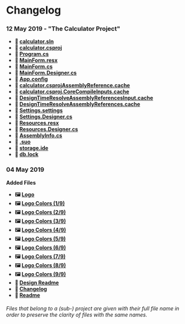 # Changelog

### 12 May 2019 - "The Calculator Project"
-  **📄 [calculator.sln](https://github.com/InsideIndustries/TeacherDesk/blob/master/.calculator/calculator.sln)**
-  **📄 [calculator.csproj](https://github.com/InsideIndustries/TeacherDesk/blob/master/.calculator/calculator.csproj)**
-  **📄 [Program.cs](https://github.com/InsideIndustries/TeacherDesk/blob/master/.calculator/Program.cs)**
-  **📄 [MainForm.resx](https://github.com/InsideIndustries/TeacherDesk/blob/master/.calculator/MainForm.resx)**
-  **📄 [MainForm.cs](https://github.com/InsideIndustries/TeacherDesk/blob/master/.calculator/MainForm.cs)**
-  **📄 [MainForm.Designer.cs](https://github.com/InsideIndustries/TeacherDesk/blob/master/.calculator/MainForm.Designer.cs)**
-  **📄 [App.config](https://github.com/InsideIndustries/TeacherDesk/blob/master/.calculator/App.config)**
-  **📄 [calculator.csprojAssemblyReference.cache](https://github.com/InsideIndustries/TeacherDesk/blob/master/.calculator/obj/Debug/calculator.csprojAssemblyReference.cache)**
-  **📄 [calculator.csproj.CoreCompileInputs.cache](https://github.com/InsideIndustries/TeacherDesk/blob/master/.calculator/obj/Debug/calculator.csproj.CoreCompileInputs.cache)**
-  **📄 [DesignTimeResolveAssemblyReferencesInput.cache](https://github.com/InsideIndustries/TeacherDesk/blob/master/.calculator/obj/Debug/DesignTimeResolveAssemblyReferencesInput.cache)**
-  **📄 [DesignTimeResolveAssemblyReferences.cache](https://github.com/InsideIndustries/TeacherDesk/blob/master/.calculator/obj/Debug/DesignTimeResolveAssemblyReferences.cache)**
-  **📄 [Settings.settings](https://github.com/InsideIndustries/TeacherDesk/blob/master/.calculator/Properties/Settings.settings)**
-  **📄 [Settings.Designer.cs](https://github.com/InsideIndustries/TeacherDesk/blob/master/.calculator/Properties/Settings.Designer.cs)**
-  **📄 [Resources.resx](https://github.com/InsideIndustries/TeacherDesk/blob/master/.calculator/Properties/Resources.resx)**
-  **📄 [Resources.Designer.cs](https://github.com/InsideIndustries/TeacherDesk/blob/master/.calculator/Properties/Resources.Designer.cs)**
-  **📄 [AssemblyInfo.cs](https://github.com/InsideIndustries/TeacherDesk/blob/master/.calculator/Properties/AssemblyInfo.cs)**
-  **📄 [.suo](https://github.com/InsideIndustries/TeacherDesk/blob/master/.calculator/.vs/calculator/v16/.suo)**
-  **📄 [storage.ide](https://github.com/InsideIndustries/TeacherDesk/blob/master/.calculator/.vs/calculator/v16/Server/sqlite3/storage.ide)**
-  **📄 [db.lock](https://github.com/InsideIndustries/TeacherDesk/blob/master/.calculator/.vs/calculator/v16/Server/sqlite3/db.lock)**

### 04 May 2019
**Added Files**
- **🖼️ [Logo](https://github.com/InsideIndustries/TeacherDesk/blob/master/.design/logo.png)**
-  **🖼️ [Logo Colors (1/9)](https://github.com/InsideIndustries/TeacherDesk/blob/master/.design/logo.color1.png)**
-  **🖼️ [Logo Colors (2/9)](https://github.com/InsideIndustries/TeacherDesk/blob/master/.design/logo.color2.png)**
-  **🖼️ [Logo Colors (3/9)](https://github.com/InsideIndustries/TeacherDesk/blob/master/.design/logo.color3.png)**
-  **🖼️ [Logo Colors (4/9)](https://github.com/InsideIndustries/TeacherDesk/blob/master/.design/logo.color4.png)**
-  **🖼️ [Logo Colors (5/9)](https://github.com/InsideIndustries/TeacherDesk/blob/master/.design/logo.color5.png)**
-  **🖼️ [Logo Colors (6/9)](https://github.com/InsideIndustries/TeacherDesk/blob/master/.design/logo.color6.png)**
-  **🖼️ [Logo Colors (7/9)](https://github.com/InsideIndustries/TeacherDesk/blob/master/.design/logo.color7.png)**
-  **🖼️ [Logo Colors (8/9)](https://github.com/InsideIndustries/TeacherDesk/blob/master/.design/logo.color8.png)**
-  **🖼️ [Logo Colors (9/9)](https://github.com/InsideIndustries/TeacherDesk/blob/master/.design/logo.color9.png)**
-  **📄 [Design Readme](https://github.com/InsideIndustries/TeacherDesk/blob/master/.design/README.MD)**
-  **📄 [Changelog](https://github.com/InsideIndustries/TeacherDesk/blob/master/CHANGELOG.MD)**
-  **📄 [Readme](https://github.com/InsideIndustries/TeacherDesk/blob/master/README.MD)**

######  Files that belong to a (sub-) project are given with their full file name in order to preserve the clarity of files with the same names.
